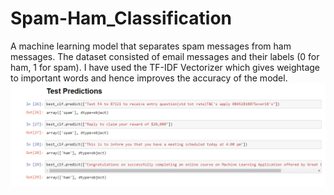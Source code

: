 # Spam-Ham_Classification

A machine learning model that separates spam messages from ham messages. The dataset consisted of email messages and their labels (0 for ham, 1 for spam). I have used the TF-IDF Vectorizer which gives weightage to important words and hence improves the accuracy of the model.
![](https://github.com/abdullahshahzadkhan/Spam-Ham_Classification/blob/main/images/Screenshot%20(63).png)
